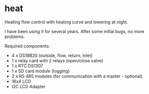 # heat
Heating flow control with heating curve and lowering at night.

I have been using it for several years. After some initial bugs, no more problems.

Required components:
 - 4 x DS18B20 (outside, flow, return, inlet)
 - 1 x relay card with 2 relays (open/close valve)
 - 1 x RTC DS1307
 - 1 x SD card module (logging)
 - 2 x RS 485 modules (for communication with a master - optional)
 - 16x4 LCD
 - I2C LCD Adapter

